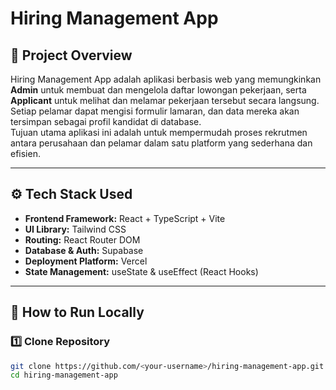 # Hiring Management App

## 🧩 Project Overview
Hiring Management App adalah aplikasi berbasis web yang memungkinkan **Admin** untuk membuat dan mengelola daftar lowongan pekerjaan, serta **Applicant** untuk melihat dan melamar pekerjaan tersebut secara langsung.  
Setiap pelamar dapat mengisi formulir lamaran, dan data mereka akan tersimpan sebagai profil kandidat di database.  
Tujuan utama aplikasi ini adalah untuk mempermudah proses rekrutmen antara perusahaan dan pelamar dalam satu platform yang sederhana dan efisien.

---

## ⚙️ Tech Stack Used
- **Frontend Framework:** React + TypeScript + Vite  
- **UI Library:** Tailwind CSS  
- **Routing:** React Router DOM  
- **Database & Auth:** Supabase  
- **Deployment Platform:** Vercel  
- **State Management:** useState & useEffect (React Hooks)  

---

## 🚀 How to Run Locally

### 1️⃣ Clone Repository
```bash
git clone https://github.com/<your-username>/hiring-management-app.git
cd hiring-management-app
